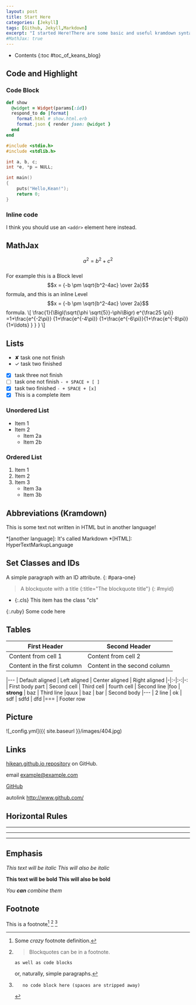 ```yaml
---
layout: post
title: Start Here
categories: [Jekyll]
tags: [Github, Jekyll,Markdown]
excerpt: "I started Here!There are some basic and useful kramdown syntax."
#MathJax: true
---
```




* Contents
{:toc #toc_of_keans_blog}


## Code and Highlight

### Code Block

```ruby
def show
  @widget = Widget(params[:id])
  respond_to do |format|
    format.html # show.html.erb
    format.json { render json: @widget }
  end
end
```

```c
#include <stdio.h>
#include <stdlib.h>

int a, b, c;
int *e, *p = NULL;

int main()
{
	puts("Hello,Kean!");
	return 0;
}
```

### Inline code

I think you should use an
`<addr>` element here instead.


## MathJax

$$a^2 = b^2 + c^2$$<br/>
For example this is a Block level $$x = {-b \pm \sqrt{b^2-4ac} \over 2a}$$ formula, and this is an inline Level
$$x = {-b \pm \sqrt{b^2-4ac} \over 2a}$$ formula.
\\[ \frac{1}{\Bigl(\sqrt{\phi \sqrt{5}}-\phi\Bigr) e^{\frac25 \pi}} =1+\frac{e^{-2\pi}} {1+\frac{e^{-4\pi}} {1+\frac{e^{-6\pi}}{1+\frac{e^{-8\pi}} {1+\ldots} } } } \\]

## Lists
 - ✘ task one not finish
 - ✓ task two finished

-  [x] task three not finish
- [ ] task one not finish `- + SPACE + [ ]`
- [x] task two finished `- + SPACE + [x]`
- [x] This is a complete item

### Unordered List

* Item 1
* Item 2
  * Item 2a
  * Item 2b

### Ordered List

1. Item 1
2. Item 2
3. Item 3
   * Item 3a
   * Item 3b


## Abbreviations (Kramdown)

This is some text not written in HTML but in another language!

*[another language]: It's called Markdown
*[HTML]: HyperTextMarkupLanguage

## Set Classes and IDs

A simple paragraph with an ID attribute.
{: #para-one}

> A blockquote with a title
{:title="The blockquote title"}
{: #myid}

* {:.cls} This item has the class "cls"

{:.ruby}
    Some code here

## Tables

First Header | Second Header
------------ | -------------
Content from cell 1 | Content from cell 2
Content in the first column | Content in the second column

|---
| Default aligned | Left aligned | Center aligned | Right aligned
|-|:-|:-:|-:
| First body part | Second cell | Third cell | fourth cell
| Second line |foo | **strong** | baz
| Third line |quux | baz | bar
| Second body
|---
| 2 line
| ok
| sdf
| sdfd
| dfd
|===
| Footer row

## Picture

![_config.yml]({{ site.baseurl }}/images/404.jpg)

## Links

[hikean.github.io repository](https://github.com/hikean/hikean.github.io) on GitHub.

email <example@example.com>

[GitHub](http://github.com)

autolink  <http://www.github.com/>

## Horizontal Rules

***

*****

- - -

## Emphasis

*This text will be italic*
_This will also be italic_

**This text will be bold**
__This will also be bold__

_You **can** combine them_

## Footnote

This is a footnote[^1] [^foot_note] [^other-note]

[^1]: Some *crazy* footnote definition.

[^foot_note]:
    > Blockquotes can be in a footnote.

        as well as code blocks

    or, naturally, simple paragraphs.

[^other-note]:       no code block here (spaces are stripped away)
